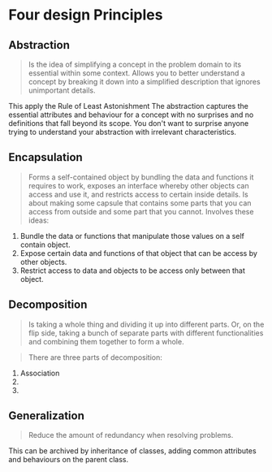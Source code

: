 # Four design Principles

## Abstraction
> Is the idea of simplifying a concept in the problem domain to its essential
> within some context.
> Allows you to better understand a concept by breaking it down into a simplified
> description that ignores unimportant details.

This apply the Rule of Least Astonishment
The abstraction captures the essential attributes and behaviour for a concept
with no surprises and no definitions that fall beyond its scope. You don't want
to surprise anyone trying to understand your abstraction with irrelevant
characteristics.

## Encapsulation
> Forms a self-contained object by bundling the data and functions it requires
> to work, exposes an interface whereby other objects can access and use it, and
> restricts access to certain inside details.
> Is about making some capsule that contains some parts that you can access from
> outside and some part that you cannot. Involves these ideas:
  1. Bundle the data or functions that manipulate those values on a self contain
     object.
  2. Expose certain data and functions of that object that can be access by
     other objects.
  3. Restrict access to data and objects to be access only between that object. 

## Decomposition
> Is taking a whole thing and dividing it up into different parts.
> Or, on the flip side, taking a bunch of separate parts with different
> functionalities and combining them together to form a whole.

> There are three parts of decomposition:
  1. Association
  2.  
  3.

## Generalization
> Reduce the amount of redundancy when resolving problems.

This can be archived by inheritance of classes, adding common attributes and
behaviours on the parent class.
